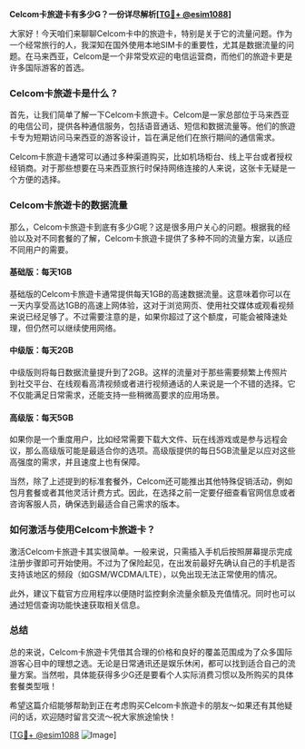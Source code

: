 **Celcom卡旅遊卡有多少G？一份详尽解析[[TG💪+ @esim1088](https://t.me/s/esim1088)]**

大家好！今天咱们来聊聊Celcom卡中的旅遊卡，特别是关于它的流量问题。作为一个经常旅行的人，我深知在国外使用本地SIM卡的重要性，尤其是数据流量的问题。在马来西亚，Celcom是一个非常受欢迎的电信运营商，而他们的旅遊卡更是许多国际游客的首选。

### Celcom卡旅遊卡是什么？

首先，让我们简单了解一下Celcom卡旅遊卡。Celcom是一家总部位于马来西亚的电信公司，提供各种通信服务，包括语音通话、短信和数据流量等。他们的旅遊卡专为短期访问马来西亚的游客设计，旨在满足他们在旅行期间的通信需求。

Celcom卡旅遊卡通常可以通过多种渠道购买，比如机场柜台、线上平台或者授权经销商。对于那些想要在马来西亚旅行时保持网络连接的人来说，这张卡无疑是一个方便的选择。

### Celcom卡旅遊卡的数据流量

那么，Celcom卡旅遊卡到底有多少G呢？这是很多用户关心的问题。根据我的经验以及对不同套餐的了解，Celcom卡旅遊卡提供了多种不同的流量方案，以适应不同用户的需要。

#### 基础版：每天1GB
基础版的Celcom卡旅遊卡通常提供每天1GB的高速数据流量。这意味着你可以在一天内享受高达1GB的高速上网体验，这对于浏览网页、使用社交媒体或观看视频来说已经足够了。不过需要注意的是，如果你超过了这个额度，可能会被降速处理，但仍然可以继续使用网络。

#### 中级版：每天2GB
中级版则将每日数据流量提升到了2GB。这样的流量对于那些需要频繁上传照片到社交平台、在线观看高清视频或者进行视频通话的人来说是一个不错的选择。它不仅能满足日常需求，还能支持一些稍微高要求的应用场景。

#### 高级版：每天5GB
如果你是一个重度用户，比如经常需要下载大文件、玩在线游戏或是参与远程会议，那么高级版可能是最适合你的选项。高级版提供的每日5GB流量足以应对这些高强度的需求，并且速度上也有保障。

当然，除了上述提到的标准套餐外，Celcom还可能推出其他特殊促销活动，例如包月套餐或者其他灵活计费方式。因此，在选择之前一定要仔细查看官网信息或者咨询客服人员，确保选到最适合自己需求的版本。

### 如何激活与使用Celcom卡旅遊卡？

激活Celcom卡旅遊卡其实很简单。一般来说，只需插入手机后按照屏幕提示完成注册步骤即可开始使用。不过为了保险起见，在出发前最好先确认自己的手机是否支持该地区的频段（如GSM/WCDMA/LTE），以免出现无法正常使用的情况。

此外，建议下载官方应用程序以便随时监控剩余流量余额及充值情况。同时也可以通过短信查询功能快速获取相关信息。

### 总结

总的来说，Celcom卡旅遊卡凭借其合理的价格和良好的覆盖范围成为了众多国际游客心目中的理想之选。无论是日常通讯还是娱乐休闲，都可以找到适合自己的流量方案。当然啦，具体能获得多少G还是要看个人实际消费习惯以及所购买的具体套餐类型哦！

希望这篇介绍能够帮助到正在考虑购买Celcom卡旅遊卡的朋友～如果还有其他疑问的话，欢迎随时留言交流～祝大家旅途愉快！

[[TG💪+ @esim1088](https://t.me/s/esim1088) ![Image](https://i.postimg.cc/4NQfJmqS/Snipaste-2025-05-13-00-14-12.png)]